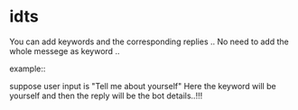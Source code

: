 # idts
You can add keywords and the corresponding replies ..
No need to add the whole messege as keyword ..

example::

suppose user input is "Tell me about yourself"
Here the keyword will be yourself  and then the reply will be the bot details..!!!
